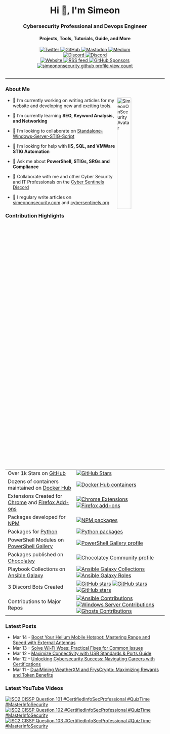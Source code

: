 <h1 align="center">Hi 👋, I'm Simeon</h1>
<h3 align="center">Cybersecurity Professional and Devops Engineer</h3>
<h4 align="center">Projects, Tools, Tutorials, Guide, and More</h4>
<div id="badges" align="center">
  <!-- Like Buttons -->
  <a rel=me  href="https://twitter.com/SimeonSecurity">
    <img src="https://img.shields.io/twitter/follow/SimeonSecurity?style=social" alt="Twitter">
  </a>
  <a rel=me href="https://github.com/simeononsecurity">
    <img src="https://img.shields.io/badge/GitHub-Follow-<COLOR>?logo=github&logoColor=white&color=blue" alt="GitHub">
  </a>
  <a rel=me href="https://infosec.exchange/@simeononsecurity">
    <img src="https://img.shields.io/badge/Mastodon-Follow-<COLOR>?logo=mastodon&logoColor=white&color=blue" alt="Mastodon">
  </a>
  <a rel=me href="https://medium.com/@simeononsecurity">
    <img src="https://img.shields.io/badge/Medium-Follow-<COLOR>?logo=medium&logoColor=white&color=black" alt="Medium">
  </a>
  <br>
  <!-- Discord -->
  <a href="https://discord.gg/CYVe2CyrXk">
    <img src="https://img.shields.io/discord/1077773186772521011?label=Cyber%20Sentinels%20Discord&logo=discord&logoColor=white" alt="Discord">
  </a>
  <a rel=me href="https://discord.gg/dwurqrfsAZ">
    <img src="https://img.shields.io/discord/762530227511099432?label=SoS%20Discord&logo=discord&logoColor=white" alt="Discord">
  </a>
  <br>
  
  <div>
    <!-- Website -->
    <a rel=me href="https://simeononsecurity.com">
      <img src="https://img.shields.io/badge/Website-Visit-<COLOR>?color=green" alt="Website">
    </a>
    <!-- RSS Feed -->
    <a rel=me href="https://simeononsecurity.com/index.xml">
      <img src="https://img.shields.io/badge/RSS%20feed-Subscribe-orange" alt="RSS feed">
    </a>
    <a href="https://github.com/sponsors/SimeonOnSecurity" target="_blank">
      <img src="https://img.shields.io/github/sponsors/SimeonOnSecurity?label=Sponsor&style=social" alt="GitHub Sponsors">
    </a>
    <br>
  </div>
  <!-- GitHub Profile Views -->
  <div align="center">
    <a href="https://simeononsecurity.com">
      <img src="https://komarev.com/ghpvc/?username=simeononsecurity" alt="simeononsecurity github profile view count" />
    </a>
  </div>
  <br>
</div>
</div>
<div>  
<hr>
<h3 align="left">About Me</h4>
<img width="30%" align="right" alt="SimeonOnSecurity Avatar" src="https://simeononsecurity.com/img/transparentavatar.png" />

- 🔭 I’m currently working on writing articles for my website and developing new and exciting tools.

- 🌱 I’m currently learning **SEO, Keyword Analysis, and Networking**
 
- 👯 I’m looking to collaborate on [Standalone-Windows-Server-STIG-Script](https://github.com/simeononsecurity/Standalone-Windows-Server-STIG-Script)

- 🤝 I’m looking for help with **IIS, SQL, and VMWare STIG Automation**

- 💬 Ask me about **PowerShell, STIGs, SRGs and Compliance**

- 💬 Collaborate with me and other Cyber Security and IT Professionals on the [Cyber Sentinels Discord](https://discord.gg/CYVe2CyrXk)

- 📝 I regulary write articles on [simeononsecurity.com](https://simeononsecurity.com) and [cybersentinels.org](https://cybersentinels.org/)
</div>


### Contribution Highlights 
<div id="contributions" align="left">
  <table>
    <tr>
      <td>Over 1k Stars on <a href="https://github.com/simeononsecurity" rel="me">GitHub</a></td>
      <td><a href="https://github.com/simeononsecurity" rel="me"><img src="https://img.shields.io/github/stars/simeononsecurity" alt="GitHub Stars"></a></td>
    </tr>
    <tr>
      <td>Dozens of containers maintained on <a href="https://hub.docker.com/u/simeononsecurity" rel="me">Docker Hub</a></td>
      <td><a href="https://hub.docker.com/u/simeononsecurity" rel="me"><img src="https://img.shields.io/badge/Docker-Containers-blue" alt="Docker Hub containers"></a></td>
    </tr>
    <tr>
      <td>Extensions Created for <a href="https://chromewebstore.google.com/detail/search-simeononsecurity/ggglhpkijcikcjmhlbakphhcgjgbdmel" rel="me">Chrome</a> and <a href="https://addons.mozilla.org/en-US/firefox/user/18064722" rel="me">Firefox Add-ons</a></td>
      <td><a href="https://chromewebstore.google.com/detail/search-simeononsecurity/ggglhpkijcikcjmhlbakphhcgjgbdmel" rel="me"><img src="https://img.shields.io/badge/Chrome-Extensions-white" alt="Chrome Extensions"></a> <a href="https://addons.mozilla.org/en-US/firefox/user/18064722" rel="me"><img src="https://img.shields.io/badge/FireFox-Extensions-orange" alt="Firefox add-ons"></a></td>
    </tr>
    <tr>
      <td>Packages developed for <a href="https://www.npmjs.com/~simeononsecurity" rel="me">NPM</a></td>
      <td><a href="https://www.npmjs.com/~simeononsecurity" rel="me"><img src="https://img.shields.io/badge/NPM-Packages-brightgreen" alt="NPM packages"></a></td>
    </tr>
    <tr>
      <td>Packages for <a href="https://pypi.org/user/SimeonOnSecurity" rel="me">Python</a></td>
      <td><a href="https://pypi.org/user/SimeonOnSecurity" rel="me"><img src="https://img.shields.io/badge/PyPI-Packages-yellow" alt="Python packages"></a></td>
    </tr>
    <tr>
      <td>PowerShell Modules on <a href="https://www.powershellgallery.com/profiles/SimeonOnSecurity" rel="me">PowerShell Gallery</a></td>
      <td><a href="https://www.powershellgallery.com/profiles/SimeonOnSecurity" rel="me"><img src="https://img.shields.io/badge/PowerShell%20Gallery-Profile-blue" alt="PowerShell Gallery profile"></a></td>
    </tr>
    <tr>
      <td>Packages published on <a href="https://community.chocolatey.org/profiles/simeononsecurity" rel="me">Chocolatey</a></td>
      <td><a href="https://community.chocolatey.org/profiles/simeononsecurity" rel="me"><img src="https://img.shields.io/badge/Chocolatey%20Community-Profile-blue" alt="Chocolatey Community profile"></a></td>
    </tr>
    <tr>
      <td>Playbook Collections on <a href="https://galaxy.ansible.com/ui/namespaces/simeononsecurity" rel="me">Ansible Galaxy</a></td>
      <td>
        <a href="https://galaxy.ansible.com/ui/namespaces/simeononsecurity" rel="me"><img src="https://img.shields.io/badge/Ansible%20Galaxy-Collections-red" alt="Ansible Galaxy Collections"></a>
        <a href="https://galaxy.ansible.com/ui/standalone/namespaces/7855/" rel="me"><img src="https://img.shields.io/badge/Ansible%20Galaxy-Roles-red" alt="Ansible Galaxy Roles"></a>
      </td>
    </tr>
    <tr>
      <td>3 Discord Bots Created</td>
      <td>
        <a href="https://github.com/CyberSentinels/discord-cyber-scenario-bot" rel="me"><img src="https://img.shields.io/github/stars/CyberSentinels/discord-cyber-scenario-bot?label=discord-cyber-scenario-bot&logo=github" alt="GitHub stars"></a>
        <a href="https://github.com/CyberSentinels/discord-typecast-gpt-chatbot" rel="me"><img src="https://img.shields.io/github/stars/CyberSentinels/discord-typecast-gpt-chatbot?label=discord-typecast-gpt-chatbot&logo=github" alt="GitHub stars"></a>
        <a href="https://github.com/simeononsecurity/discord-backdoors-and-breaches" rel="me"><img src="https://img.shields.io/github/stars/simeononsecurity/discord-backdoors-and-breaches?label=discord-backdoors-and-breaches&logo=github" alt="GitHub stars"></a></td>
    </tr>
    <tr>
      <td>Contributions to Major Repos</td>
      <td>
        <a href="https://github.com/ansible/ansible-documentation/commits?author=simeononsecurity">
          <img src="https://img.shields.io/badge/Ansible-Contributions-red?logo=github" alt="Ansible Contributions">
        </a>
        <a href="https://github.com/MicrosoftDocs/windowsserverdocs/pull/7410">
          <img src="https://img.shields.io/badge/Windows%20Server-Contributions-blue?logo=github" alt="Windows Server Contributions">
        </a>
        <a href="https://github.com/cmu-sei/GHOSTS/commits?author=simeononsecurity">
          <img src="https://img.shields.io/badge/Ghosts%20Contributions-grey?logo=github" alt="Ghosts Contributions">
        </a>
      </td>
    </tr>
  </table>
</div>


### Latest Posts
<!-- feed start -->
- Mar 14 - [Boost Your Helium Mobile Hotspot: Mastering Range and Speed with External Antennas](https://simeononsecurity.com/other/helium-mobile-hotspot-external-antennas-guide/)
- Mar 13 - [Solve Wi-Fi Woes: Practical Fixes for Common Issues](https://simeononsecurity.com/articles/wireless-connectivity_-troubleshooting-common-wi-fi-problems/)
- Mar 12 - [Maximize Connectivity with USB Standards & Ports Guide](https://simeononsecurity.com/articles/usb-standards-and-ports_-a-users-guide/)
- Mar 12 - [Unlocking Cybersecurity Success: Navigating Careers with Certifications](https://simeononsecurity.com/articles/cybersecurity-career-transition-certifications/)
- Mar 11 - [DualMining WeatherXM and FrysCrypto: Maximizing Rewards and Token Benefits](https://simeononsecurity.com/other/dualmining-weatherxm-fryscrypto-maximize-rewards/)
<!-- feed end -->

### Latest YouTube Videos

<!-- BEGIN YOUTUBE-CARDS -->
[![ISC2 CISSP Question 101 #CertifiedInfoSecProfessional #QuizTime #MasterInfoSecurity](https://ytcards.demolab.com/?id=Vl7tpDWyyyg&title=ISC2+CISSP+Question+101+%23CertifiedInfoSecProfessional+%23QuizTime+%23MasterInfoSecurity&lang=en&timestamp=1700104315&background_color=%230d1117&title_color=%23ffffff&stats_color=%23dedede&max_title_lines=1&width=250&border_radius=5&duration=31 "ISC2 CISSP Question 101 #CertifiedInfoSecProfessional #QuizTime #MasterInfoSecurity")](https://www.youtube.com/watch?v=Vl7tpDWyyyg)
[![ISC2 CISSP Question 102 #CertifiedInfoSecProfessional #QuizTime #MasterInfoSecurity](https://ytcards.demolab.com/?id=ufWMJtJw_Pg&title=ISC2+CISSP+Question+102+%23CertifiedInfoSecProfessional+%23QuizTime+%23MasterInfoSecurity&lang=en&timestamp=1700104313&background_color=%230d1117&title_color=%23ffffff&stats_color=%23dedede&max_title_lines=1&width=250&border_radius=5&duration=31 "ISC2 CISSP Question 102 #CertifiedInfoSecProfessional #QuizTime #MasterInfoSecurity")](https://www.youtube.com/watch?v=ufWMJtJw_Pg)
[![ISC2 CISSP Question 103 #CertifiedInfoSecProfessional #QuizTime #MasterInfoSecurity](https://ytcards.demolab.com/?id=Nhuq4C8_o4M&title=ISC2+CISSP+Question+103+%23CertifiedInfoSecProfessional+%23QuizTime+%23MasterInfoSecurity&lang=en&timestamp=1700104311&background_color=%230d1117&title_color=%23ffffff&stats_color=%23dedede&max_title_lines=1&width=250&border_radius=5&duration=31 "ISC2 CISSP Question 103 #CertifiedInfoSecProfessional #QuizTime #MasterInfoSecurity")](https://www.youtube.com/watch?v=Nhuq4C8_o4M)
<!-- END YOUTUBE-CARDS -->

<!--
<h3 align="left">Languages and Tools:</h3>
<p align="left"> <a href="https://developer.android.com" target="_blank"> <img src="https://raw.githubusercontent.com/devicons/devicon/master/icons/android/android-original-wordmark.svg" alt="android" width="40" height="40"/> </a> <a href="https://www.arduino.cc/" target="_blank"> <img src="https://cdn.worldvectorlogo.com/logos/arduino-1.svg" alt="arduino" width="40" height="40"/> </a> <a href="https://aws.amazon.com" target="_blank"> <img src="https://raw.githubusercontent.com/devicons/devicon/master/icons/amazonwebservices/amazonwebservices-original-wordmark.svg" alt="aws" width="40" height="40"/> </a> <a href="https://azure.microsoft.com/en-in/" target="_blank"> <img src="https://www.vectorlogo.zone/logos/microsoft_azure/microsoft_azure-icon.svg" alt="azure" width="40" height="40"/> </a> <a href="https://babeljs.io/" target="_blank"> <img src="https://www.vectorlogo.zone/logos/babeljs/babeljs-icon.svg" alt="babel" width="40" height="40"/> </a> <a href="https://www.gnu.org/software/bash/" target="_blank"> <img src="https://www.vectorlogo.zone/logos/gnu_bash/gnu_bash-icon.svg" alt="bash" width="40" height="40"/> </a> <a href="https://www.blender.org/" target="_blank"> <img src="https://download.blender.org/branding/community/blender_community_badge_white.svg" alt="blender" width="40" height="40"/> </a> <a href="https://getbootstrap.com" target="_blank"> <img src="https://raw.githubusercontent.com/devicons/devicon/master/icons/bootstrap/bootstrap-plain-wordmark.svg" alt="bootstrap" width="40" height="40"/> </a> <a href="https://www.docker.com/" target="_blank"> <img src="https://raw.githubusercontent.com/devicons/devicon/master/icons/docker/docker-original-wordmark.svg" alt="docker" width="40" height="40"/> </a> <a href="https://dotnet.microsoft.com/" target="_blank"> <img src="https://raw.githubusercontent.com/devicons/devicon/master/icons/dot-net/dot-net-original-wordmark.svg" alt="dotnet" width="40" height="40"/> </a> <a href="https://heroku.com" target="_blank"> <img src="https://www.vectorlogo.zone/logos/heroku/heroku-icon.svg" alt="heroku" width="40" height="40"/> </a> <a href="https://www.w3.org/html/" target="_blank"> <img src="https://raw.githubusercontent.com/devicons/devicon/master/icons/html5/html5-original-wordmark.svg" alt="html5" width="40" height="40"/> </a> <a href="https://gohugo.io/" target="_blank"> <img src="https://api.iconify.design/logos-hugo.svg" alt="hugo" width="40" height="40"/> </a> <a href="https://www.adobe.com/in/products/illustrator.html" target="_blank"> <img src="https://www.vectorlogo.zone/logos/adobe_illustrator/adobe_illustrator-icon.svg" alt="illustrator" width="40" height="40"/> </a> <a href="https://www.java.com" target="_blank"> <img src="https://raw.githubusercontent.com/devicons/devicon/master/icons/java/java-original.svg" alt="java" width="40" height="40"/> </a> <a href="https://developer.mozilla.org/en-US/docs/Web/JavaScript" target="_blank"> <img src="https://raw.githubusercontent.com/devicons/devicon/master/icons/javascript/javascript-original.svg" alt="javascript" width="40" height="40"/> </a> <a href="https://kubernetes.io" target="_blank"> <img src="https://www.vectorlogo.zone/logos/kubernetes/kubernetes-icon.svg" alt="kubernetes" width="40" height="40"/> </a> <a href="https://laravel.com/" target="_blank"> <img src="https://raw.githubusercontent.com/devicons/devicon/master/icons/laravel/laravel-plain-wordmark.svg" alt="laravel" width="40" height="40"/> </a> <a href="https://www.linux.org/" target="_blank"> <img src="https://raw.githubusercontent.com/devicons/devicon/master/icons/linux/linux-original.svg" alt="linux" width="40" height="40"/> </a> <a href="https://www.mongodb.com/" target="_blank"> <img src="https://raw.githubusercontent.com/devicons/devicon/master/icons/mongodb/mongodb-original-wordmark.svg" alt="mongodb" width="40" height="40"/> </a> <a href="https://www.microsoft.com/en-us/sql-server" target="_blank"> <img src="https://cdn.worldvectorlogo.com/logos/microsoft-sql-server.svg" alt="mssql" width="40" height="40"/> </a> <a href="https://www.mysql.com/" target="_blank"> <img src="https://raw.githubusercontent.com/devicons/devicon/master/icons/mysql/mysql-original-wordmark.svg" alt="mysql" width="40" height="40"/> </a> <a href="https://www.nginx.com" target="_blank"> <img src="https://raw.githubusercontent.com/devicons/devicon/master/icons/nginx/nginx-original.svg" alt="nginx" width="40" height="40"/> </a> <a href="https://nodejs.org" target="_blank"> <img src="https://raw.githubusercontent.com/devicons/devicon/master/icons/nodejs/nodejs-original-wordmark.svg" alt="nodejs" width="40" height="40"/> </a> <a href="https://www.photoshop.com/en" target="_blank"> <img src="https://raw.githubusercontent.com/devicons/devicon/master/icons/photoshop/photoshop-line.svg" alt="photoshop" width="40" height="40"/> </a> <a href="https://www.php.net" target="_blank"> <img src="https://raw.githubusercontent.com/devicons/devicon/master/icons/php/php-original.svg" alt="php" width="40" height="40"/> </a> <a href="https://www.postgresql.org" target="_blank"> <img src="https://raw.githubusercontent.com/devicons/devicon/master/icons/postgresql/postgresql-original-wordmark.svg" alt="postgresql" width="40" height="40"/> </a> <a href="https://postman.com" target="_blank"> <img src="https://www.vectorlogo.zone/logos/getpostman/getpostman-icon.svg" alt="postman" width="40" height="40"/> </a> <a href="https://www.python.org" target="_blank"> <img src="https://raw.githubusercontent.com/devicons/devicon/master/icons/python/python-original.svg" alt="python" width="40" height="40"/> </a> <a href="https://reactjs.org/" target="_blank"> <img src="https://raw.githubusercontent.com/devicons/devicon/master/icons/react/react-original-wordmark.svg" alt="react" width="40" height="40"/> </a> </p>

-->
<!--<p align="center">
<a href="https://github.com/ryo-ma/github-profile-trophy"><img align="center" src="https://github-profile-trophy.vercel.app/?username=simeononsecurity" alt="simeononsecurity"/></a>
<img align="center" src="https://github-readme-streak-stats.herokuapp.com/?user=simeononsecurity&" alt="simeononsecurity" />
<img align="center" src="https://github-readme-stats.vercel.app/api?username=simeononsecurity&show_icons=true" alt="simeononsecurity" /> 
<img align="center" src="https://github-readme-stats.vercel.app/api/top-langs/?username=simeononsecurity&layout=compact" alt="simeononsecurity" />
</p>-->
<a rel="me" href="https://mastodon.world/@simeononsecurity"></a>
